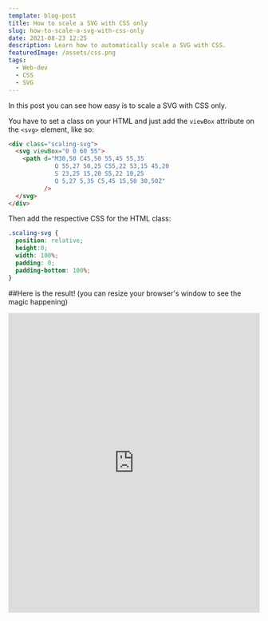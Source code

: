 ```yaml
---
template: blog-post
title: How to scale a SVG with CSS only
slug: how-to-scale-a-svg-with-css-only
date: 2021-08-23 12:25
description: Learn how to automatically scale a SVG with CSS.
featuredImage: /assets/css.png
tags:
  - Web-dev
  - CSS
  - SVG
---
```

In this post you can see how easy is to scale a SVG with CSS only.

You have to set a class on your HTML and just add the `viewBox` attribute on the `<svg>` element, like so:

```html
<div class="scaling-svg">
  <svg viewBox="0 0 60 55">
    <path d="M30,50 C45,50 55,45 55,35  
             Q 55,27 50,25 C55,22 53,15 45,20
             S 23,25 15,20 S5,22 10,25
             Q 5,27 5,35 C5,45 15,50 30,50Z"
          />
  </svg>
</div>
```

Then add the respective CSS for the HTML class:

```CSS
.scaling-svg {
  position: relative; 
  height:0; 
  width: 100%; 
  padding: 0;
  padding-bottom: 100%; 
}
```


##Here is the result!
(you can resize your browser's window to see the magic happening)

<iframe src="https://codepen.io/ositaka/full/MWmwWeP" frameborder="0" allowfullscreen="false" width="100%" height="600px"> </iframe>